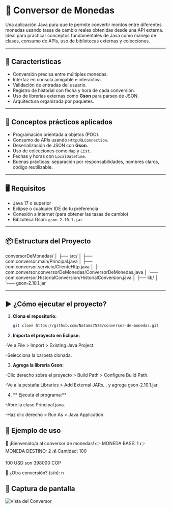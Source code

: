 # 💱 Conversor de Monedas

Una aplicación Java pura que te permite convertir montos entre diferentes monedas usando tasas de cambio reales obtenidas desde una API externa. Ideal para practicar conceptos fundamentales de Java como manejo de clases, consumo de APIs, uso de bibliotecas externas y colecciones.

---

## 🚀 Características

- Conversión precisa entre múltiples monedas.
- Interfaz en consola amigable e interactiva.
- Validación de entradas del usuario.
- Registro de historial con fecha y hora de cada conversión.
- Uso de librerías externas como **Gson** para parseo de JSON.
- Arquitectura organizada por paquetes.

---

## 🧠 Conceptos prácticos aplicados

- Programación orientada a objetos (POO).
- Consumo de APIs usando `HttpURLConnection`.
- Deserialización de JSON con **Gson**.
- Uso de colecciones como `Map` y `List`.
- Fechas y horas con `LocalDateTime`.
- Buenas prácticas: separación por responsabilidades, nombres claros, código reutilizable.

---

## 🖥️ Requisitos

- Java 17 o superior
- Eclipse o cualquier IDE de tu preferencia
- Conexión a internet (para obtener las tasas de cambio)
- Biblioteca Gson: `gson-2.10.1.jar`

---

## 📦 Estructura del Proyecto

conversorDeMonedas/
│
├── src/
│ ├── com.conversor.main/Principal.java
│ ├── com.conversor.servicio/ClienteHttp.java
│ ├── com.conversor.conversorDeMonedas/ConversorDeMonedas.java
│ └── com.conversor.HistorialConversion/HistorialConversion.java
│
├── lib/
│ └── gson-2.10.1.jar

---

## ▶️ ¿Cómo ejecutar el proyecto?

1. **Clona el repositorio:**

   ```bash
   git clone https://github.com/Natams7526/conversor-de-monedas.git
   
2. **Importa el proyecto en Eclipse:**

  -Ve a File > Import > Existing Java Project.

  -Selecciona la carpeta clonada.

3. **Agrega la librería Gson:**

  -Clic derecho sobre el proyecto > Build Path > Configure Build Path.

  -Ve a la pestaña Libraries > Add External JARs... y agrega gson-2.10.1.jar.

4. ** Ejecuta el programa:**

  -Abre la clase Principal.java.

  -Haz clic derecho > Run As > Java Application.



## 🧪 Ejemplo de uso

👋 ¡Bienvenido/a al conversor de monedas!
👉 MONEDA BASE: 1
👉 MONEDA DESTINO: 2
💰 Cantidad: 100

100 USD son 398000 COP

🔁 ¿Otra conversión? (s/n): n

## 📸 Captura de pantalla

![Vista del Conversor]()
